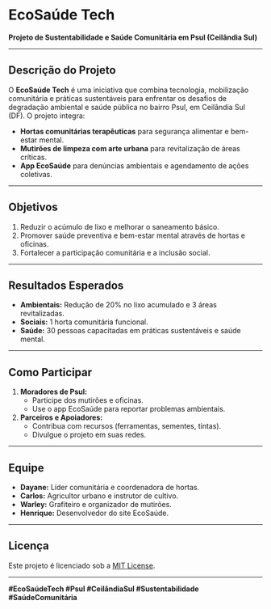 # **EcoSaúde Tech**

**Projeto de Sustentabilidade e Saúde Comunitária em Psul (Ceilândia Sul)**

---

## **Descrição do Projeto**

O **EcoSaúde Tech** é uma iniciativa que combina tecnologia, mobilização comunitária e práticas sustentáveis para enfrentar os desafios de degradação ambiental e saúde pública no bairro Psul, em Ceilândia Sul (DF). O projeto integra:

- **Hortas comunitárias terapêuticas** para segurança alimentar e bem-estar mental.
- **Mutirões de limpeza com arte urbana** para revitalização de áreas críticas.
- **App EcoSaúde** para denúncias ambientais e agendamento de ações coletivas.

---

## **Objetivos**

1. Reduzir o acúmulo de lixo e melhorar o saneamento básico.
2. Promover saúde preventiva e bem-estar mental através de hortas e oficinas.
3. Fortalecer a participação comunitária e a inclusão social.

---

## **Resultados Esperados**

- **Ambientais:** Redução de 20% no lixo acumulado e 3 áreas revitalizadas.
- **Sociais:** 1 horta comunitária funcional.
- **Saúde:** 30 pessoas capacitadas em práticas sustentáveis e saúde mental.

---

## **Como Participar**

1. **Moradores de Psul:**
   - Participe dos mutirões e oficinas.
   - Use o app EcoSaúde para reportar problemas ambientais.
2. **Parceiros e Apoiadores:**
   - Contribua com recursos (ferramentas, sementes, tintas).
   - Divulgue o projeto em suas redes.

---

## **Equipe**

- **Dayane:** Líder comunitária e coordenadora de hortas.
- **Carlos:** Agricultor urbano e instrutor de cultivo.
- **Warley:** Grafiteiro e organizador de mutirões.
- **Henrique:** Desenvolvedor do site EcoSaúde.

---

## **Licença**

Este projeto é licenciado sob a [MIT License](LICENSE).

---

**#EcoSaúdeTech #Psul #CeilândiaSul #Sustentabilidade #SaúdeComunitária**
